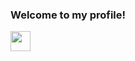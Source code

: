 ### Welcome to my profile!


[<img height="32" width="32" src="https://cdn.jsdelivr.net/npm/simple-icons@v3/icons/[ICON NAME].svg" />](https://www.linkedin.com/in/steve-greco-28339767/)